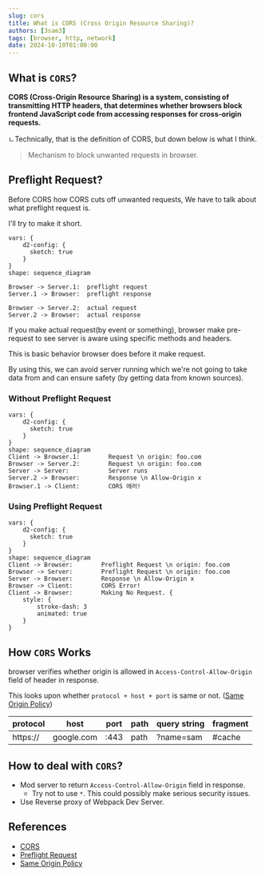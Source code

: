 ```yaml
---
slug: cors
title: What is CORS (Cross Origin Resource Sharing)?
authors: [3sam3]
tags: [browser, http, network]
date: 2024-10-10T01:00:00
---
```


## What is `CORS`?

**CORS (Cross-Origin Resource Sharing) is a system, consisting of transmitting HTTP headers, that determines whether browsers block frontend JavaScript code from accessing responses for cross-origin requests.**

ㄴ️Technically, that is the definition of CORS, but down below is what I think.

> Mechanism to block unwanted requests in browser.

## Preflight Request?

Before CORS how CORS cuts off unwanted requests, We have to talk about what preflight request is.

I'll try to make it short.

```kroki type=d2
vars: {
    d2-config: {
      sketch: true
    }
}
shape: sequence_diagram

Browser -> Server.1:  preflight request
Server.1 -> Browser:  preflight response

Browser -> Server.2:  actual request
Server.2 -> Browser:  actual response
```

If you make actual request(by event or something), browser make pre-request to see server is aware using specific methods and headers.

This is basic behavior browser does before it make request.

By using this, we can avoid server running which we're not going to take data from and can ensure safety (by getting data from known sources).

### Without Preflight Request

```kroki type=d2
vars: {
    d2-config: {
      sketch: true
    }
}
shape: sequence_diagram
Client -> Browser.1:        Request \n origin: foo.com
Browser -> Server.2:        Request \n origin: foo.com
Server -> Server:           Server runs
Server.2 -> Browser:        Response \n Allow-Origin x
Browser.1 -> Client:        CORS 에러!
```

### Using Preflight Request

```kroki type=d2
vars: {
    d2-config: {
      sketch: true
    }
}
shape: sequence_diagram
Client -> Browser:        Preflight Request \n origin: foo.com
Browser -> Server:        Preflight Request \n origin: foo.com
Server -> Browser:        Response \n Allow-Origin x
Browser -> Client:        CORS Error!
Client -> Browser:        Making No Request. {
	style: {
		stroke-dash: 3
		animated: true
	}
}
```

## How `CORS` Works

browser verifies whether origin is allowed in `Access-Control-Allow-Origin` field of header in response.

This looks upon whether `protocol + host + port` is same or not. ([Same Origin Policy](https://developer.mozilla.org/en-US/docs/Web/Security/Same-origin_policy))

| protocol | host       | port | path | query string | fragment |
| -------- | ---------- | ---- | ---- | ------------ | -------- |
| https:// | google.com | :443 | path | ?name=sam    | #cache   |

## How to deal with `CORS`?

- Mod server to return `Access-Control-Allow-Origin` field in response.
  - Try not to use `*`. This could possibly make serious security issues.
- Use Reverse proxy of Webpack Dev Server.

## References

- [CORS](https://developer.mozilla.org/en-US/docs/Glossary/CORS)
- [Preflight Request](https://developer.mozilla.org/en-US/docs/Glossary/Preflight_request)
- [Same Origin Policy](https://developer.mozilla.org/en-US/docs/Web/Security/Same-origin_policy)
